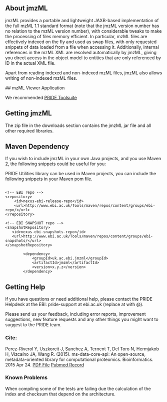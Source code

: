 ## About jmzML

jmzML provides a portable and lightweight JAXB-based implementation of the full mzML 1.1 standard format (note that the jmzML version number has no relation to the mzML version number), with considerable tweaks to make the processing of files memory efficient. In particular, mzML files are effectively indexed on the fly and used as swap files, with only requested snippets of data loaded from a file when accessing it. Additionally, internal references in the mzML XML are resolved automatically by jmzML, giving you direct access in the object model to entities that are only referenced by ID in the actual XML file.

Apart from reading indexed and non-indexed mzML files, jmzML also allows writing of non-indexed mzML files.


## mzML Viewer Application

We recommended [PRIDE Toolsuite](https://github.com/PRIDE-Toolsuite/pride-inspector)


## Getting jmzML

The zip file in the downloads section contains the jmzML jar file and all other required libraries.

## Maven Dependency

If you wish to include jmzML in your own Java projects, and you use Maven 2, the following snippets could be useful for you:


PRIDE Utilities library can be used in Maven projects, you can include the following snippets in your Maven pom file.

 ```maven

 <!-- EBI repo -->
 <repository>
     <id>nexus-ebi-release-repo</id>
     <url>http://www.ebi.ac.uk/Tools/maven/repos/content/groups/ebi-repo/</url>
 </repository>

 <!-- EBI SNAPSHOT repo -->
 <snapshotRepository>
    <id>nexus-ebi-snapshots-repo</id>
    <url>http://www.ebi.ac.uk/Tools/maven/repos/content/groups/ebi-snapshots/</url>
 </snapshotRepository>
```

```maven
        <dependency>
            <groupId>uk.ac.ebi.jmzml</groupId>
            <artifactId>jmzml</artifactId>
            <version>x.y.z</version>
        </dependency>
```

## Getting Help

If you have questions or need additional help, please contact the PRIDE Helpdesk at the EBI: pride-support at ebi.ac.uk (replace at with @).

Please send us your feedback, including error reports, improvement suggestions, new feature requests and any other things you might want to suggest to the PRIDE team.

### Cite:

Perez-Riverol Y, Uszkoreit J, Sanchez A, Ternent T, Del Toro N, Hermjakob H, Vizcaíno JA, Wang R. (2015). ms-data-core-api: An open-source, metadata-oriented library for computational proteomics. Bioinformatics. 2015 Apr 24. [PDF File](http://www.ncbi.nlm.nih.gov/pubmed/25910694) [Pubmed Record](http://www.ncbi.nlm.nih.gov/pubmed/25910694)


### Known Problems

When compiling some of the tests are failing due the calculation of the index and checksum that depend on the architecture.

